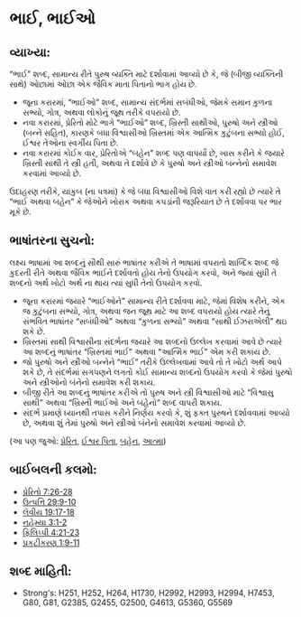 # ભાઈ, ભાઈઓ 

## વ્યાખ્યા: 

“ભાઈ” શબ્દ, સામાન્ય રીતે પુરુષ વ્યક્તિ માટે દર્શાવામાં આવ્યો છે કે, જે (બીજી વ્યક્તિની સાથે) ઓછામાં ઓછા એક જૈવિક માતા પિતાનો ભાગ હોય છે.

* જૂના કરારમાં, “ભાઈઓ” શબ્દ, સામાન્ય સંદર્ભમાં સબંધીઓ, જેમકે સમાન કુળના સભ્યો, ગોત્ર, અથવા લોકોનું જૂથ તરીકે વપરાયો છે.
* નવા કરારમાં, પ્રેરિતો મોટે ભાગે “ભાઈઓ” શબ્દ, ખ્રિસ્તી સાથીઓ, પુરુષો અને સ્ત્રીઓ (બન્ને સહિત), કારણકે બધા વિશ્વાસીઓ ખ્રિસ્તમાં એક આત્મિક કુટુંબના સભ્યો હોઈ, ઈશ્વર તેઓના સ્વર્ગીય પિતા છે.
* નવા કરારમાં કોઈક વાર, પ્રેરિતોએ “બહેન” શબ્દ પણ વાપર્યો છે, ખાસ કરીને કે જયારે ખ્રિસ્તી સાથી તે સ્ત્રી હતી, અથવા તે દર્શાવે છે કે પુરુષો અને સ્ત્રીઓ બન્નેનો સમાવેશ કરવામાં આવ્યો છે.

ઉદાહરણ તરીકે, યાકુબ (ના પત્રમાં) કે જે બધા વિશ્વાસીઓ વિશે વાત કરી રહ્યો છે ત્યારે તે “ભાઈ અથવા બહેન” કે જેઓને ખોરાક અથવા કપડાંની જરૂરિયાત છે તે દર્શાવવા પર ભાર મૂકે છે.

## ભાષાંતરના સુચનો: 

લક્ષ્ય ભાષામાં આ શબ્દનું સૌથી સારું ભાષાંતર કરીએ તે ભાષામાં વપરાતો શાબ્દિક શબ્દ જે કુદરતી રીતે અથવા જૈવિક ભાઈને દર્શાવતો હોય તેનો ઉપયોગ કરવો, અને જ્યાં સુધી તે શબ્દનો અર્થ ખોટો અર્થ ના થાય ત્યાં સુધી તેનો ઉપયોગ કરવો.

* જૂના કરારમાં જયારે “ભાઈઓને” સામાન્ય રીતે દર્શાવવા માટે, જેમાં વિશેષ કરીને, એક જ કુટુંબના સભ્યો, ગોત્ર, અથવા જન જૂથ માટે આ શબ્દ વપરાયો હોય ત્યારે તેનું સંભવિત ભાષાંતર “સબંધીઓ” અથવા “કુળના સભ્યો” અથવા “સાથી ઈઝરાએલી” થઇ શકે છે.
* ખ્રિસ્તમાં સાથી વિશ્વાસીના સંદર્ભના જયારે આ શબ્દનો ઉલ્લેખ કરવામાં આવે છે ત્યારે આ શબ્દનું ભાષાંતર “ખ્રિસ્તમાં ભાઈ” અથવા “આત્મિક ભાઈ” એમ કરી શકાય છે.
* જો પુરુષો અને સ્ત્રીઓ બન્નેને “ભાઈ” તરીકે ઉલ્લેખવામાં આવે તો તે ખોટો અર્થ આપે શકે છે, તે સંદર્ભમાં સગપણને લગતો કોઈ સામાન્ય શબ્દનો ઉપયોગ કરવો કે જેમાં પુરુષો અને સ્ત્રીઓનો બંનેનો સમાવેશ કરી શકાય.
* બીજી રીતે આ શબ્દનું ભાષાંતર કરીએ તો પુરુષ અને સ્ત્રી વિશ્વાસીઓ માટે “વિશ્વાસુ સાથી” અથવા “ખ્રિસ્તી ભાઈઓ અને બહેનો” શબ્દ વાપરી શકાય.
* સંદર્ભ પ્રમાણે ધ્યાનથી તપાસ કરીને નિર્ણય કરવો કે, શું ફક્ત પુરુષને  દર્શાવવામાં આવ્યો છે, અથવા શું તેમાં પુરુષો અને સ્ત્રીઓ બંનેનો સમાવેશ કરવામાં આવ્યો છે.

(આ પણ જુઓ: [પ્રેરિત](../kt/apostle.md), [ઈશ્વર પિતા](../kt/godthefather.md), [બહેન](../other/sister.md), [આત્મા](../kt/spirit.md))

## બાઈબલની કલમો: 

* [પ્રેરિતો 7:26-28](rc://gu/tn/help/act/07/26)
* [ઉત્પત્તિ 29:9-10](rc://gu/tn/help/gen/29/09)
* [લેવીય 19:17-18](rc://gu/tn/help/lev/19/17)
* [નહેમ્યા 3:1-2](rc://gu/tn/help/neh/03/01)
* [ફિલિપ્પી 4:21-23](rc://gu/tn/help/php/04/21)
* [પ્રકટીકરણ 1:9-11](rc://gu/tn/help/rev/01/09)

## શબ્દ માહિતી: 

* Strong's: H251, H252, H264, H1730, H2992, H2993, H2994, H7453, G80, G81, G2385, G2455, G2500, G4613, G5360, G5569
